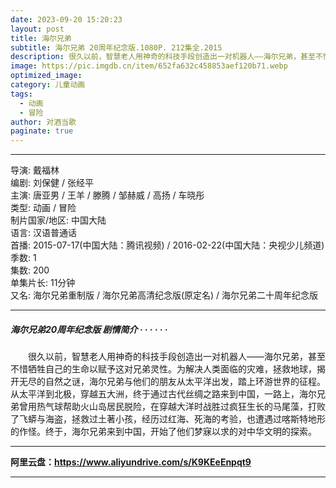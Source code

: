 ```yaml
---
date: 2023-09-20 15:20:23
layout: post
title: 海尔兄弟
subtitle: 海尔兄弟 20周年纪念版.1080P. 212集全.2015
description: 很久以前，智慧老人用神奇的科技手段创造出一对机器人——海尔兄弟，甚至不惜牺牲自己的生命以赋予这对兄弟灵性。为解决人类面临的灾难，拯救地球，揭开无尽的自然之谜，海尔兄弟与他们的朋友从太平洋出发，踏上环游世界的征程...
image: https://pic.imgdb.cn/item/652fa632c458853aef120b71.webp
optimized_image: 
category: 儿童动画
tags:
  - 动画
  - 冒险
author: 对酒当歌
paginate: true
---
```


---

导演: 戴福林  
编剧: 刘保健 / 张经平  
主演: 唐亚男 / 王羊 / 滕腾 / 邹赫威 / 高扬 / 车晓彤  
类型: 动画 / 冒险  
制片国家/地区: 中国大陆  
语言: 汉语普通话  
首播: 2015-07-17(中国大陆：腾讯视频) / 2016-02-22(中国大陆：央视少儿频道)  
季数: 1  
集数: 200  
单集片长: 11分钟  
又名: 海尔兄弟重制版 / 海尔兄弟高清纪念版(原定名) / 海尔兄弟二十周年纪念版  

---

##### 海尔兄弟20周年纪念版 剧情简介 · · · · · ·

　　很久以前，智慧老人用神奇的科技手段创造出一对机器人——海尔兄弟，甚至不惜牺牲自己的生命以赋予这对兄弟灵性。为解决人类面临的灾难，拯救地球，揭开无尽的自然之谜，海尔兄弟与他们的朋友从太平洋出发，踏上环游世界的征程。从太平洋到北极，穿越五大洲，终于通过古代丝绸之路来到中国，一路上，海尔兄弟曾用热气球帮助火山岛居民脱险，在穿越大洋时战胜过疯狂生长的马尾藻，打败了飞蟒与海盗，拯救过土著小孩，经历过红海、死海的考验，也遭遇过喀斯特地形的作怪。终于，海尔兄弟来到中国，开始了他们梦寐以求的对中华文明的探索。

---

**阿里云盘：<https://www.aliyundrive.com/s/K9KEeEnpqt9>**

---
